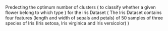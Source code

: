 Predecting the optimum number of clusters ( to classify whether a given flower belong to which type ) 
for the iris Dataset ( The Iris Dataset contains four features (length and width of sepals and petals) 
of 50 samples of three species of Iris (Iris setosa, Iris virginica and Iris versicolor) )  
